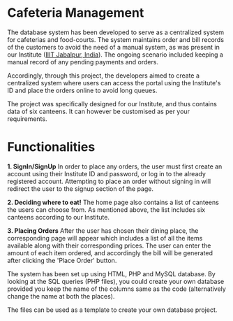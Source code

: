 # Cafeteria Management
The database system has been developed to serve as a centralized system for cafeterias and food-courts. The system maintains order and bill records of the customers to avoid the need of a manual system, as was present in our Institute (<a href="https://www.iiitdmj.ac.in/">IIIT Jabalpur, India</a>). The ongoing scenario included keeping a manual record of any pending payments and orders.

Accordingly, through this project, the developers aimed to create a centralized system where users can access the portal using the Institute's ID and place the orders online to avoid long queues.

The project was specifically designed for our Institute, and thus contains data of six canteens. It can however be customised as per your requirements.

# Functionalities
**1. SignIn/SignUp**
In order to place any orders, the user must first create an account using their Institute ID and password, or log in to the already registered account. Attempting to place an order without signing in will redirect the user to the signup section of the page. </br>

<!--IMAGE-->

**2. Deciding where to eat!**
The home page also contains a list of canteens the users can choose from. As mentioned above, the list includes six canteens according to our Institute.

<!--IMAGE-->

**3. Placing Orders**
After the user has chosen their dining place, the corresponding page will appear which includes a list of all the items available along with their corresponding prices. The user can enter the amount of each item ordered, and accordingly the bill will be generated after clicking the 'Place Order' button.

<!--IMAGE-->

The system has been set up using HTML, PHP and MySQL database. By looking at the SQL queries (PHP files), you could create your own database provided you keep the name of the columns same as the code (alternatively change the name at both the places).

The files can be used as a template to create your own database project.
